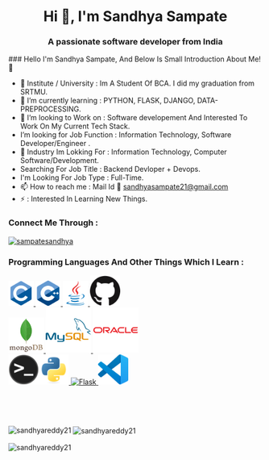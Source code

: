 <h1 align="center">Hi 👋, I'm Sandhya Sampate</h1>
<h3 align="center">A passionate software developer from India</h3>
### Hello I'm Sandhya Sampate, And Below Is Small Introduction About Me!👋


- 🔭 Institute / University  : Im A Student Of BCA. I did my graduation from SRTMU.
- 🌱 I’m currently learning  : PYTHON, FLASK, DJANGO, DATA-PREPROCESSING.
- 👯 I’m looking to Work on  : Software developement And Interested To Work On My Current Tech Stack.
- I’m looking for Job Function : Information Technology, Software Developer/Engineer . 
- 💬 Industry Im Lokking For : Information Technology, Computer Software/Development. 
- Searching For Job Title : Backend Devloper + Devops.
- I'm Looking For Job Type :  Full-Time.
- 📫 How to reach me : <!--[LinkedIn Profile](https://www.linkedin.com/in/sampatesandhya/),--> Mail Id 📧 sandhyasampate21@gmail.com
- ⚡ : Interested In Learning New Things.

<h3 align="left">Connect Me Through : </h3>
<p align="left">
<a href="https://linkedin.com/in/sampatesandhya" target="blank"><img align="center" src="https://raw.githubusercontent.com/rahuldkjain/github-profile-readme-generator/master/src/images/icons/Social/linked-in-alt.svg" alt="sampatesandhya" height="30" width="40" /></a>
</p>

<h3 align="left">Programming Languages And Other Things Which I Learn  : </h3>

<p align = "left"> <a href = "https://www.cprogramming.com/" target = "_blank"> <img src = "https://raw.githubusercontent.com/devicons/devicon/master/icons/c/c-original.svg" alt = "c" width = "50" height = "50"/> </a>  <a href="https://www.w3schools.com/cpp/" target="_blank"> <img src="https://raw.githubusercontent.com/devicons/devicon/master/icons/cplusplus/cplusplus-original.svg" alt="cplusplus" width="50" height="50"/> <a href="https://www.java.com" target="_blank"> <img src="https://raw.githubusercontent.com/devicons/devicon/master/icons/java/java-original.svg" alt="java" width="50" height="50"/> </a>  <a href="https://docs.github.com/en" target="_blank"> <img src="https://raw.githubusercontent.com/github/explore/78df643247d429f6cc873026c0622819ad797942/topics/github/github.png" alt="Github" width="60" height="60"/> </a> <br> <a href="https://www.mongodb.com/" target="_blank"> <img src="https://raw.githubusercontent.com/devicons/devicon/master/icons/mongodb/mongodb-original-wordmark.svg" alt="mongodb" width="70" height="70"/> </a> <a href="https://www.mysql.com/" target="_blank"> <img src="https://raw.githubusercontent.com/devicons/devicon/master/icons/mysql/mysql-original-wordmark.svg" alt="mysql" width="90" height="90"/> </a> <a href="https://www.oracle.com/" target="_blank"> <img src="https://raw.githubusercontent.com/devicons/devicon/master/icons/oracle/oracle-original.svg" alt="oracle" width="90" height="90"/> </a>  <br> <a href="https://www.python.org" target="_blank"> <img src="https://raw.githubusercontent.com/devicons/devicon/master/icons/python/python-original.svg" alt="python" width="60" height="60"/> </a>  <a href="https://flask.palletsprojects.com/en/2.0.x/" target="_blank"> <img src="https://flask.palletsprojects.com/en/2.0.x/_static/flask-icon.png" alt="Flask" width="60" height="60"/> </a> </a> <a href="https://code.visualstudio.com/docs" target="_blank"> <img src="https://raw.githubusercontent.com/github/explore/80688e429a7d4ef2fca1e82350fe8e3517d3494d/topics/visual-studio-code/visual-studio-code.png" alt="visual-studio-code" width="60" height="60"/> </a> <a href="https://docs.microsoft.com/en-us/windows/terminal/" target="_blank"> <img align ="left" src="https://raw.githubusercontent.com/github/explore/80688e429a7d4ef2fca1e82350fe8e3517d3494d/topics/terminal/terminal.png" alt="Terminal" width="60" height="60"/> </a></p> <br><br><br>



<p><img align="left" src="https://github-readme-stats.vercel.app/api/top-langs?username=sandhyareddy21&show_icons=true&theme=highcontrast" alt="sandhyareddy21" /></p>

<p>&nbsp;<img align="center" src="https://github-readme-stats.vercel.app/api?username=sandhyareddy21&show_icons=true&theme=highcontrast" alt="sandhyareddy21" /></p>

<p><img align="center" src="https://github-readme-streak-stats.herokuapp.com/?user=sandhyareddy21&&theme=highcontrast" alt="sandhyareddy21" /></p>



<!---<br><p>&nbsp;<img align="right" src="https://github-readme-stats.vercel.app/api?username=SandhyaReddy21 &show_icons=true&locale=en" alt="SandhyaReddy21 " /></p><br> -->
